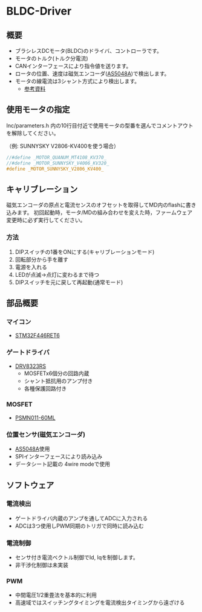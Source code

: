 # BLDC-Driver
## 概要
- ブラシレスDCモータ(BLDC)のドライバ、コントローラです。
- モータのトルク(トルク分電流)
- CANインターフェースにより指令値を送ります。
- ロータの位置、速度は磁気エンコーダ([AS5048A](https://ams.com/ja/as5048a))で検出します。
- モータの線電流は3シャント方式により検出します。
  * [参考資料](http://www.tij.co.jp/jp/lit/ug/tiducy7/tiducy7.pdf)

## 使用モータの指定
Inc/parameters.h 内の10行目付近で使用モータの型番を選んでコメントアウトを解除してください。

（例: SUNNYSKY V2806-KV400を使う場合）
```c
//#define _MOTOR_QUANUM_MT4108_KV370_
//#define _MOTOR_SUNNYSKY_V4006_KV320_
#define _MOTOR_SUNNYSKY_V2806_KV400_
```

## キャリブレーション
磁気エンコーダの原点と電流センスのオフセットを取得してMD内のflashに書き込みます。
初回起動時，モータ/MDの組み合わせを変えた時，ファームウェア変更時に必ず実行してください。

### 方法
1. DIPスイッチの1番をONにする(キャリブレーションモード)
2. 回転部分から手を離す
3. 電源を入れる
4. LEDが点滅→点灯に変わるまで待つ
5. DIPスイッチを元に戻して再起動(通常モード)

## 部品概要
### マイコン
- [STM32F446RET6](https://www.stmcu.jp/stm32/stm32f4/stm32f446/12361/)

### ゲートドライバ
- [DRV8323RS](http://www.ti.com/lit/ds/symlink/drv8323r.pdf)
  * MOSFETx6個分の回路内蔵
  * シャント抵抗用のアンプ付き
  * 各種保護回路付き

### MOSFET
- [PSMN011-60ML](https://assets.nexperia.com/documents/data-sheet/PSMN011-60ML.pdf)


### 位置センサ(磁気エンコーダ)
- [AS5048A](https://ams.com/ja/as5048a)使用
- SPIインターフェースにより読み込み
- データシート記載の 4wire modeで使用

## ソフトウェア

### 電流検出
- ゲートドライバ内蔵のアンプを通してADCに入力される
- ADCは3つ使用しPWM同期のトリガで同時に読み込む

### 電流制御
- センサ付き電流ベクトル制御でId, Iqを制御します。
- 非干渉化制御は未実装

### PWM
- 中間電圧1/2重畳法を基本的に利用
- 高速域ではスイッチングタイミングを電流検出タイミングから遠ざける

